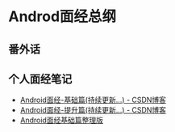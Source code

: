 # Androd面经总纲

## 番外话



## 个人面经笔记
* [Android面经-基础篇(持续更新...) - CSDN博客]( http://blog.csdn.net/simplebam/article/details/77989675)
* [Android面经-提升篇(持续更新...) - CSDN博客]( http://blog.csdn.net/simplebam/article/details/78436471)
* [Android面经基础篇整理版](./Android面经/Android面经基础篇.md)
